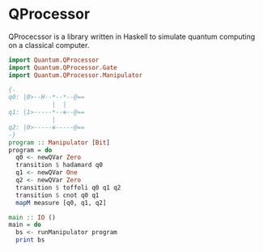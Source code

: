 # QProcessor

QProcecssor is a library written in Haskell to simulate quantum computing on a classical computer.

```haskell
import Quantum.QProcessor
import Quantum.QProcessor.Gate
import Quantum.QProcessor.Manipulator

{-
q0: |0>--H--*--*--@==
            |  |
q1: |1>-----*--⊕--@==
            |
q2: |0>-----⊕-----@==
-}
program :: Manipulator [Bit]
program = do
  q0 <- newQVar Zero
  transition $ hadamard q0
  q1 <- newQVar One
  q2 <- newQVar Zero
  transition $ toffoli q0 q1 q2
  transition $ cnot q0 q1
  mapM measure [q0, q1, q2]

main :: IO ()
main = do
  bs <- runManipulator program
  print bs
```